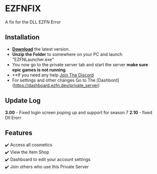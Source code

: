 # EZFNFIX
A fix for the DLL EZFN Error 

## Installation 
* **[Download](https://github.com/MAR0002/EZFNFIX/releases/download/3.00/EZFN.zip)** the latest version.
* **Unzip the Folder** to somewhere on your PC and launch "EZFNLauncher.exe"
* You now go to the private server tab and start the server **make sure epic games is not running**
* **If you need any help [Join The Discord](https://ezfn.dev/discord)
* For settings and other changes Go to The [Dashbord] (https://dashboard.ezfn.dev/private_server)
  
## Update Log
**3.00** - Fixed login screen poping up and support for season 7
**2.10** - fixed Dll Erorr

## Features
✔️ Access all cosmetics<br>
✔️ View the Item Shop<br>
✔️ Dashboard to edit your account settings<br>
✔️ Join others who use this Private Server<br>